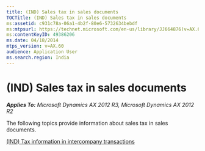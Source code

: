 ```yaml
---
title: (IND) Sales tax in sales documents
TOCTitle: (IND) Sales tax in sales documents
ms:assetid: c931c78a-06a1-4b2f-80e6-5732634bebdf
ms:mtpsurl: https://technet.microsoft.com/en-us/library/JJ664876(v=AX.60)
ms:contentKeyID: 49386206
ms.date: 04/18/2014
mtps_version: v=AX.60
audience: Application User
ms.search.region: India
---
```


# (IND) Sales tax in sales documents 


_**Applies To:** Microsoft Dynamics AX 2012 R3, Microsoft Dynamics AX 2012 R2_

The following topics provide information about sales tax in sales documents.

[(IND) Tax information in intercompany transactions](ind-tax-information-in-intercompany-transactions.md)

  


